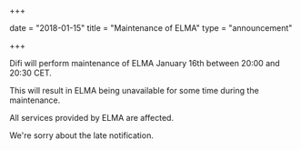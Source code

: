 +++

date = "2018-01-15"
title = "Maintenance of ELMA"
type = "announcement"

+++

Difi will perform maintenance of ELMA January 16th between 20:00 and 20:30 CET.

This will result in ELMA being unavailable for some time during the maintenance.

All services provided by ELMA are affected.

We're sorry about the late notification.
